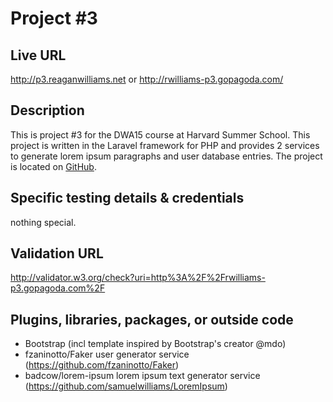 # Project #3

## Live URL
<http://p3.reaganwilliams.net>
or
<http://rwilliams-p3.gopagoda.com/>

## Description
This is project #3 for the DWA15 course at Harvard Summer School. This project is written in the Laravel framework for PHP and provides 2 services to generate lorem ipsum paragraphs and user database entries. The project is located on [GitHub](https://github.com/reagan83/s15-p3).

## Specific testing details & credentials
nothing special.

## Validation URL
<http://validator.w3.org/check?uri=http%3A%2F%2Frwilliams-p3.gopagoda.com%2F>

## Plugins, libraries, packages, or outside code
* Bootstrap (incl template inspired by Bootstrap's creator @mdo)
* fzaninotto/Faker user generator service (https://github.com/fzaninotto/Faker)
* badcow/lorem-ipsum lorem ipsum text generator service (https://github.com/samuelwilliams/LoremIpsum)